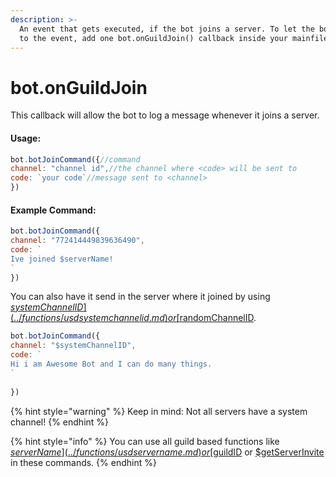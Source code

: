```yaml
---
description: >-
  An event that gets executed, if the bot joins a server. To let the bot listen
  to the event, add one bot.onGuildJoin() callback inside your mainfile.
---
```


# bot.onGuildJoin

This callback will allow the bot to log a message whenever it joins a server.

#### Usage:

```javascript
bot.botJoinCommand({//command
channel: "channel id",//the channel where <code> will be sent to
code: `your code`//message sent to <channel>
})
```

#### Example Command:

```javascript
bot.botJoinCommand({
channel: "772414449839636490",
code: `
Ive joined $serverName!
`
})
```

You can also have it send in the server where it joined by using [$systemChannelID](../functions/usdsystemchannelid.md) or [$randomChannelID](../functions/usdrandomchannelid.md).

```javascript
bot.botJoinCommand({
channel: "$systemChannelID",
code: `
Hi i am Awesome Bot and I can do many things.
`
 
})
```

{% hint style="warning" %}
Keep in mind: Not all servers have a system channel!
{% endhint %}

{% hint style="info" %}
You can use all guild based functions like [$serverName](../functions/usdservername.md) or [$guildID](../functions/usdguildid.md) or [$getServerInvite](../functions/usdgetserverinvite.md) in these commands.
{% endhint %}